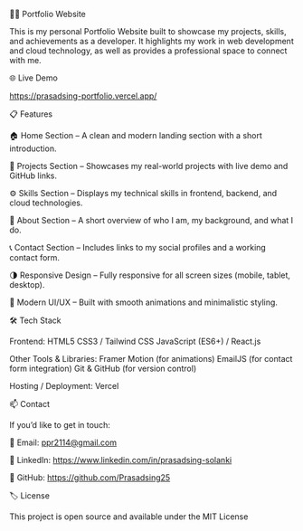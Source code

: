 🧑‍💻 Portfolio Website

This is my personal Portfolio Website built to showcase my projects, skills, and achievements as a developer. It highlights my work in web development and cloud technology, as well as provides a professional space to connect with me.

🌐 Live Demo

https://prasadsing-portfolio.vercel.app/

📋 Features

🏠 Home Section – A clean and modern landing section with a short introduction.

💼 Projects Section – Showcases my real-world projects with live demo and GitHub links.

⚙️ Skills Section – Displays my technical skills in frontend, backend, and cloud technologies.

📄 About Section – A short overview of who I am, my background, and what I do.

📞 Contact Section – Includes links to my social profiles and a working contact form.

🌗 Responsive Design – Fully responsive for all screen sizes (mobile, tablet, desktop).

🎨 Modern UI/UX – Built with smooth animations and minimalistic styling.

🛠️ Tech Stack

Frontend:
HTML5
CSS3 / Tailwind CSS
JavaScript (ES6+) / React.js

Other Tools & Libraries:
Framer Motion (for animations)
EmailJS (for contact form integration)
Git & GitHub (for version control)

Hosting / Deployment:
Vercel

📫 Contact

If you’d like to get in touch:

📧 Email: ppr2114@gmail.com

💼 LinkedIn: https://www.linkedin.com/in/prasadsing-solanki

🐙 GitHub: https://github.com/Prasadsing25


🏷️ License

This project is open source and available under the MIT License
